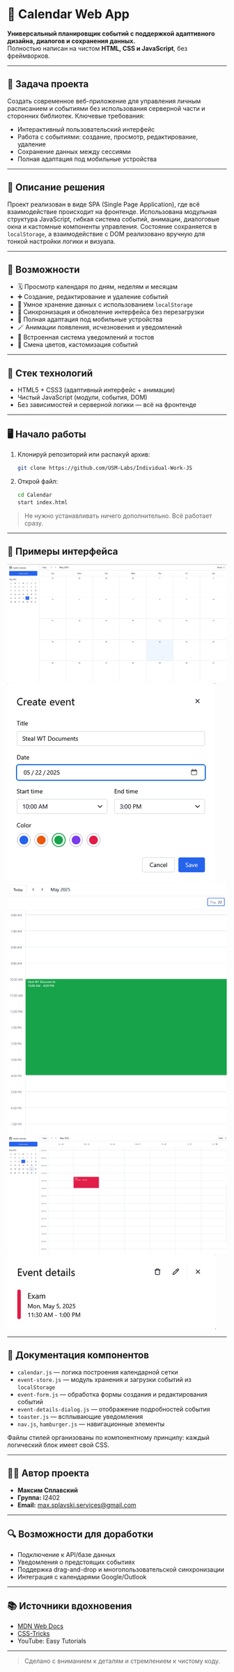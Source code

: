 # 📆 Calendar Web App

**Универсальный планировщик событий с поддержкой адаптивного дизайна, диалогов и сохранения данных.**  
Полностью написан на чистом **HTML, CSS и JavaScript**, без фреймворков.

---

## 📌 Задача проекта

Создать современное веб-приложение для управления личным расписанием и событиями без использования серверной части и сторонних библиотек. Ключевые требования:

- Интерактивный пользовательский интерфейс
- Работа с событиями: создание, просмотр, редактирование, удаление
- Сохранение данных между сессиями
- Полная адаптация под мобильные устройства

---

## 🧠 Описание решения

Проект реализован в виде SPA (Single Page Application), где всё взаимодействие происходит на фронтенде. Использована модульная структура JavaScript, гибкая система событий, анимации, диалоговые окна и кастомные компоненты управления. Состояние сохраняется в `localStorage`, а взаимодействие с DOM реализовано вручную для тонкой настройки логики и визуала.

---

## 🚀 Возможности

- 🗓️ Просмотр календаря по дням, неделям и месяцам
- ➕ Создание, редактирование и удаление событий
- 🧠 Умное хранение данных с использованием `localStorage`
- 🔄 Синхронизация и обновление интерфейса без перезагрузки
- 📱 Полная адаптация под мобильные устройства
- 🪄 Анимации появления, исчезновения и уведомлений
- 🔔 Встроенная система уведомлений и тостов
- 🎨 Смена цветов, кастомизация событий

---

## 🧰 Стек технологий

- HTML5 + CSS3 (адаптивный интерфейс + анимации)
- Чистый JavaScript (модули, события, DOM)
- Без зависимостей и серверной логики — всё на фронтенде

---

## 🖥️ Начало работы

1. Клонируй репозиторий или распакуй архив:
   ```bash
   git clone https://github.com/USM-Labs/Individual-Work-JS
   ```

2. Открой файл:
   ```bash
   cd Calendar
   start index.html
   ```

> Не нужно устанавливать ничего дополнительно. Всё работает сразу.

---

## 📸 Примеры интерфейса

![Пример 1](/assets/screenshots/screenshot_1.png)
![Пример 1](/assets/screenshots/screenshot_2.png)
![Пример 1](/assets/screenshots/screenshot_3.png)
![Пример 1](/assets/screenshots/screenshot_4.png)
![Пример 1](/assets/screenshots/screenshot_5.png)

---

## 🧾 Документация компонентов

- `calendar.js` — логика построения календарной сетки
- `event-store.js` — модуль хранения и загрузки событий из `localStorage`
- `event-form.js` — обработка формы создания и редактирования событий
- `event-details-dialog.js` — отображение подробностей события
- `toaster.js` — всплывающие уведомления
- `nav.js`, `hamburger.js` — навигационные элементы

Файлы стилей организованы по компонентному принципу: каждый логический блок имеет свой CSS.

---

## 👨‍💻 Автор проекта

- **Максим Сплавский**  
- **Группа:** I2402  
- **Email:** max.splavski.services@gmail.com

---

## 🔍 Возможности для доработки

- Подключение к API/базе данных
- Уведомления о предстоящих событиях
- Поддержка drag-and-drop и многопользовательской синхронизации
- Интеграция с календарями Google/Outlook

---

## 📚 Источники вдохновения

- [MDN Web Docs](https://developer.mozilla.org/)
- [CSS-Tricks](https://css-tricks.com/)
- YouTube: Easy Tutorials

---

> Сделано с вниманием к деталям и стремлением к чистому коду.